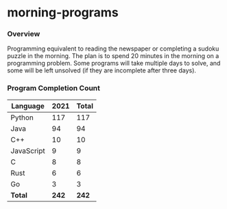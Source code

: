 # morning-programs

### Overview

Programming equivalent to reading the newspaper or completing a sudoku puzzle in the morning.  The plan is to spend 20 
minutes in the morning on a programming problem.  Some programs will take multiple days to solve, and some will be left 
unsolved (if they are incomplete after three days).

### Program Completion Count

| Language     | 2021    | Total   |
|--------------|---------|---------|
| Python       | 117     | 117     |
| Java         | 94      | 94      |
| C++          | 10      | 10      |
| JavaScript   | 9       | 9       |
| C            | 8       | 8       |
| Rust         | 6       | 6       |
| Go           | 3       | 3       |
| **Total**    | **242** | **242** |
